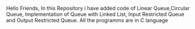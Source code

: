 Hello Friends, In this Repository i have added code of Linear Queue,Circular Queue, Implementation of Queue with Linked List, Input Restricted Queue and Output Restricted Queue. All the programms are in C language
